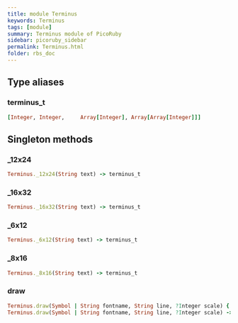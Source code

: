 ```yaml
---
title: module Terminus
keywords: Terminus
tags: [module]
summary: Terminus module of PicoRuby
sidebar: picoruby_sidebar
permalink: Terminus.html
folder: rbs_doc
---
```

## Type aliases
### terminus_t
```ruby
[Integer, Integer,     Array[Integer], Array[Array[Integer]]]
```
## Singleton methods
### _12x24

```ruby
Terminus._12x24(String text) -> terminus_t
```
### _16x32

```ruby
Terminus._16x32(String text) -> terminus_t
```
### _6x12

```ruby
Terminus._6x12(String text) -> terminus_t
```
### _8x16

```ruby
Terminus._8x16(String text) -> terminus_t
```
### draw

```ruby
Terminus.draw(Symbol | String fontname, String line, ?Integer scale) { (terminus_t) -> void } -> void
Terminus.draw(Symbol | String fontname, String line, ?Integer scale) -> terminus_t
```
